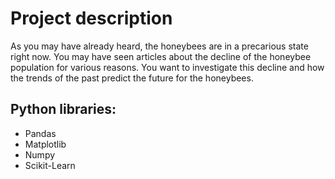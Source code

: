 # Project description
As you may have already heard, the honeybees are in a precarious state right now. You may have seen articles about the decline of the honeybee population for various reasons. You want to investigate this decline and how the trends of the past predict the future for the honeybees.

## Python libraries:
- Pandas
- Matplotlib
- Numpy
- Scikit-Learn